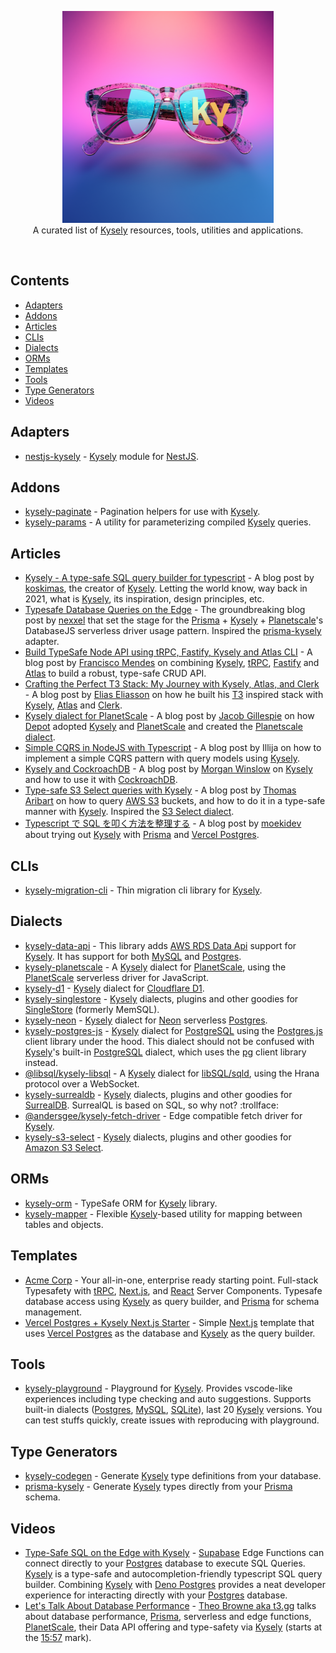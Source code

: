 <p align="center">
  <img src="art.png" />
  <br>
  <span>A curated list of <a href="https://kysely.dev" target="_blank">Kysely</a> resources, tools, utilities and applications.</span>
</p>

<br>

## Contents

- [Adapters](#adapters)
- [Addons](#addons)
- [Articles](#articles)
- [CLIs](#clis)
- [Dialects](#dialects)
- [ORMs](#orms)
- [Templates](#templates)
- [Tools](#tools)
- [Type Generators](#type-generators)
- [Videos](#videos)

## Adapters

- [nestjs-kysely](https://github.com/kazu728/nestjs-kysely) - [Kysely](https://kysely.dev) module for [NestJS](https://nestjs.com/).

## Addons

- [kysely-paginate](https://github.com/charlie-hadden/kysely-paginate) - Pagination helpers for use with [Kysely](https://kysely.dev).
- [kysely-params](https://github.com/jtlapp/kysely-params) - A utility for parameterizing compiled [Kysely](https://kysely.dev) queries.

## Articles

- [Kysely - A type-safe SQL query builder for typescript](https://www.jakso.me/blog/kysely-a-type-safe-sql-query-builder-for-typescript) - A blog post by [koskimas](https://github.com/koskimas), the creator of [Kysely](https://kysely.dev). Letting the world know, way back in 2021, what is [Kysely](https://kysely.dev), its inspiration, design principles, etc.
- [Typesafe Database Queries on the Edge](https://www.nexxel.dev/blog/typesafe-database) - The groundbreaking blog post by [nexxel](https://twitter.com/nexxeln) that set the stage for the [Prisma](https://www.prisma.io) + [Kysely](https://kysely.dev) + [Planetscale](https://planetscale.com)'s DatabaseJS serverless driver usage pattern. Inspired the [prisma-kysely](https://github.com/valtyr/prisma-kysely) adapter.
- [Build TypeSafe Node API using tRPC, Fastify, Kysely and Atlas CLI](https://dev.to/franciscomendes10866/build-typesafe-node-api-using-trpc-fastify-kysely-and-atlas-cli-580c) - A blog post by [Francisco Mendes](https://github.com/FranciscoMendes10866) on combining [Kysely](https://kysely.dev), [tRPC](https://trpc.io), [Fastify](https://www.fastify.io) and [Atlas](https://atlasgo.io/) to build a robust, type-safe CRUD API.
- [Crafting the Perfect T3 Stack: My Journey with Kysely, Atlas, and Clerk](https://eliasson.me/articles/crafting-the-perfect-t3-stack-my-journey-with-kysely-atlas-and-clerk) - A blog post by [Elias Eliasson](https://twitter.com/elitasson) on how he built his [T3](https://create.t3.gg) inspired stack with [Kysely](https://kysely.dev), [Atlas](https://atlasgo.io/) and [Clerk](https://clerk.dev).
- [Kysely dialect for PlanetScale](https://depot.dev/blog/kysely-dialect-planetscale) - A blog post by [Jacob Gillespie](https://twitter.com/jacobwgillespie) on how [Depot](https://depot.dev) adopted [Kysely](https://kysely.dev) and [PlanetScale](https://planetscale.com/) and created the [Planetscale dialect](https://github.com/depot/kysely-planetscale).
- [Simple CQRS in NodeJS with Typescript](https://itnext.io/simple-cqrs-in-nodejs-with-typescript-6da6d3e8a420) - A blog post by Illija on how to implement a simple CQRS pattern with query models using [Kysely](https://kysely.dev).
- [Kysely and CockroachDB](https://morgans-blog.deno.dev/kysely-crdb) - A blog post by [Morgan Winslow](https://github.com/mowinslow2) on [Kysely](https://kysely.dev) and how to use it with [CockroachDB](https://www.cockroachlabs.com).
- [Type-safe S3 Select queries with Kysely](https://dev.to/kumo/type-safe-s3-select-queries-with-kysely-4ge0) - A blog post by [Thomas Aribart](https://twitter.com/aribartt) on how to query [AWS S3](https://aws.amazon.com/s3) buckets, and how to do it in a type-safe manner with [Kysely](https://kysely.dev). Inspired the [S3 Select dialect](https://github.com/igalklebanov/kysely-s3-select).
- [Typescript で SQL を叩く方法を整理する](https://zenn.dev/moekidev/articles/d3db4dc362b93d) - A blog post by [moekidev](https://twitter.com/moekidev) about trying out [Kysely](https://kysely.dev) with [Prisma](https://www.prisma.io) and [Vercel Postgres](https://vercel.com/postgres).

## CLIs

- [kysely-migration-cli](https://github.com/acro5piano/kysely-migration-cli) - Thin migration cli library for [Kysely](https://kysely.dev).

## Dialects

- [kysely-data-api](https://github.com/serverless-stack/kysely-data-api) - This library adds [AWS RDS Data Api](https://docs.aws.amazon.com/rdsdataservice/latest/APIReference/Welcome.html) support for [Kysely](https://kysely.dev). It has support for both [MySQL](https://www.mysql.com) and [Postgres](https://www.postgresql.org).
- [kysely-planetscale](https://github.com/depot/kysely-planetscale) - A [Kysely](https://kysely.dev) dialect for [PlanetScale](https://planetscale.com), using the [PlanetScale](https://planetscale.com) serverless driver for JavaScript.
- [kysely-d1](https://github.com/aidenwallis/kysely-d1) - [Kysely](https://kysely.dev) dialect for [Cloudflare D1](https://developers.cloudflare.com/d1).
- [kysely-singlestore](https://github.com/igalklebanov/kysely-singlestore) - [Kysely](https://kysely.dev) dialects, plugins and other goodies for [SingleStore](https://www.singlestore.com) (formerly MemSQL).
- [kysely-neon](https://github.com/seveibar/kysely-neon) - [Kysely](https://kysely.dev) dialect for [Neon](https://neon.tech) serverless [Postgres](https://www.postgresql.org).
- [kysely-postgres-js](https://github.com/igalklebanov/kysely-postgres-js) - [Kysely](https://kysely.dev) dialect for [PostgreSQL](https://www.postgresql.org) using the [Postgres.js](https://github.com/porsager/postgres) client library under the hood. This dialect should not be confused with [Kysely](https://kysely.dev)'s built-in [PostgreSQL](https://www.postgresql.org) dialect, which uses the [pg](https://github.com/brianc/node-postgres) client library instead.
- [@libsql/kysely-libsql](https://github.com/libsql/kysely-libsql) - A [Kysely](https://kysely.dev) dialect for [libSQL/sqld](https://github.com/libsql/sqld), using the Hrana protocol over a WebSocket.
- [kysely-surrealdb](https://github.com/igalklebanov/kysely-surrealdb) - [Kysely](https://kysely.dev) dialects, plugins and other goodies for [SurrealDB](https://surrealdb.com). SurrealQL is based on SQL, so why not? :trollface:
- [@andersgee/kysely-fetch-driver](https://github.com/Andersgee/kysely-fetch-driver) - Edge compatible fetch driver for [Kysely](https://kysely.dev).
- [kysely-s3-select](https://github.com/igalklebanov/kysely-s3-select) - [Kysely](https://kysely.dev) dialects, plugins and other goodies for [Amazon S3 Select](https://docs.aws.amazon.com/AmazonS3/latest/userguide/selecting-content-from-objects.html).

## ORMs

- [kysely-orm](https://github.com/seeden/kysely-orm) - TypeSafe ORM for [Kysely](https://kysely.dev) library.
- [kysely-mapper](https://github.com/jtlapp/kysely-mapper) - Flexible [Kysely](https://kysely.dev)-based utility for mapping between tables and objects.

## Templates

- [Acme Corp](https://acme-corp.jumr.dev) - Your all-in-one, enterprise ready starting point. Full-stack Typesafety with [tRPC](https://trpc.io/), [Next.js](https://nextjs.org), and [React](https://react.dev) Server Components. Typesafe database access using [Kysely](https://kysely.dev) as query builder, and [Prisma](https://www.prisma.io) for schema management.
- [Vercel Postgres + Kysely Next.js Starter](https://vercel.com/templates/next.js/postgres-kysely) - Simple [Next.js](https://nextjs.org) template that uses [Vercel Postgres](https://vercel.com/postgres) as the database and [Kysely](https://kysely.dev) as the query builder.

## Tools

- [kysely-playground](https://kyse.link) - Playground for [Kysely](https://kysely.dev). Provides vscode-like experiences including type checking and auto suggestions. Supports built-in dialects ([Postgres](https://postgresql.org), [MySQL](https://www.mysql.com), [SQLite](https://sqlite.org)), last 20 [Kysely](https://kysely.dev) versions. You can test stuffs quickly, create issues with reproducing with playground.

## Type Generators

- [kysely-codegen](https://github.com/RobinBlomberg/kysely-codegen) - Generate [Kysely](https://kysely.dev) type definitions from your database.
- [prisma-kysely](https://github.com/valtyr/prisma-kysely) - Generate [Kysely](https://kysely.dev) types directly from your [Prisma](https://www.prisma.io) schema.

## Videos

- [Type-Safe SQL on the Edge with Kysely](https://youtu.be/zd9a_Lk3jAc) - [Supabase](https://supabase.com) Edge Functions can connect directly to your [Postgres](https://www.postgresql.org) database to execute SQL Queries. [Kysely](https://kysely.dev) is a type-safe and autocompletion-friendly typescript SQL query builder. Combining [Kysely](https://kysely.dev) with [Deno Postgres](https://deno-postgres.com) provides a neat developer experience for interacting directly with your [Postgres](https://www.postgresql.org) database.
- [Let's Talk About Database Performance](https://youtu.be/3P7jnolWfHw?t=957) - [Theo Browne aka t3.gg](https://twitter.com/t3dotgg) talks about database performance, [Prisma](https://www.prisma.io), serverless and edge functions, [PlanetScale](https://planetscale.com), their Data API offering and type-safety via [Kysely](https://kysely.dev) (starts at the [15:57](https://youtu.be/3P7jnolWfHw?t=957) mark).
